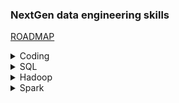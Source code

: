 
### NextGen data engineering skills
[ROADMAP](https://github.com/datastacktv/data-engineer-roadmap)

<details>
  <summary>Coding</summary>

[Convention](./Coding/swe/NamingAndStyling.md)

[Git Handbook](./Coding/git/commands.md)
</details>

<details>
  <summary>SQL</summary>

[SQL](./DataEngineering/sql/2-cents.md)
</details>

<details> 
 <summary>Hadoop</summary>

[Introduction](./DataEngineering/hadoop/intro.md)

</details>

<details>
  <summary>Spark</summary>

[Introduction](./DataEngineering/spark/intro.md)

[DataFrames & SparkSQL](./DataEngineering/spark/dataframe-and-spark-sql.md)

[Development & Runtime Environment Options](./DataEngineering/spark/dev-runtime-options.md)

[Monitoring & Tuning](./DataEngineering/spark/monitoring-tuning.md)

</details>

